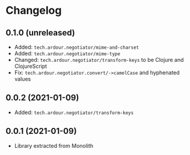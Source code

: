 # Changelog

## 0.1.0 (unreleased)

* Added: `tech.ardour.negotiator/mime-and-charset`
* Added: `tech.ardour.negotiator/mime-type`
* Changed: `tech.ardour.negotiator/transform-keys` to be Clojure and ClojureScript
* Fix: `tech.ardour.negotiator.convert/->camelCase` and hyphenated values

## 0.0.2 (2021-01-09)

* Added: `tech.ardour.negotiator/transform-keys`

## 0.0.1 (2021-01-09)

* Library extracted from Monolith

